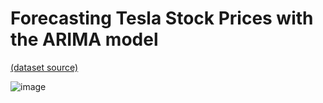 # Forecasting Tesla Stock Prices with the ARIMA model
[(dataset source)](https://www.kaggle.com/datasets/timoboz/tesla-stock-data-from-2010-to-2020?resource=download)

![image](https://user-images.githubusercontent.com/73580740/189538913-57537100-7972-4232-88e3-089d833ee12d.png)


